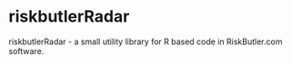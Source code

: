 # riskbutlerRadar
riskbutlerRadar - a small utility library for R based code in RiskButler.com software.
